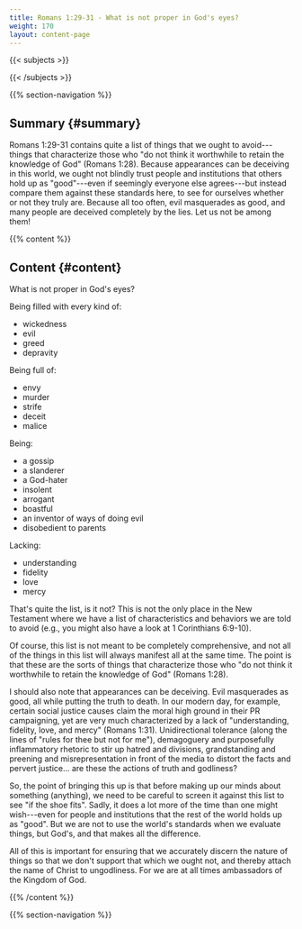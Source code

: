 ```yaml
---
title: Romans 1:29-31 - What is not proper in God's eyes?
weight: 170
layout: content-page
---
```


{{< subjects >}}

{{< /subjects >}}

{{% section-navigation %}}

<!-- ## Video {#video}

{{% video
src=""

playlist=""

video=""

audio=""

slides="https://bibledocs.org/slides/"
%}} -->

## Summary {#summary}

Romans 1:29-31 contains quite a list of things that we ought to avoid---things that characterize those who "do not think it worthwhile to retain the knowledge of God" (Romans 1:28). Because appearances can be deceiving in this world, we ought not blindly trust people and institutions that others hold up as "good"---even if seemingly everyone else agrees---but instead compare them against these standards here, to see for ourselves whether or not they truly are. Because all too often, evil masquerades as good, and many people are deceived completely by the lies. Let us not be among them!

<!-- ## Timestamps {#timestamps} -->

{{% content %}}

## Content {#content}

<!-- --- -->

What is not proper in God's eyes?

Being filled with every kind of:

- wickedness
- evil
- greed
- depravity

Being full of:

- envy
- murder
- strife
- deceit
- malice

Being:

- a gossip
- a slanderer
- a God-hater
- insolent
- arrogant
- boastful
- an inventor of ways of doing evil
- disobedient to parents

Lacking:

- understanding
- fidelity
- love
- mercy

That's quite the list, is it not? This is not the only place in the New Testament where we have a list of characteristics and behaviors we are told to avoid (e.g., you might also have a look at 1 Corinthians 6:9-10).

Of course, this list is not meant to be completely comprehensive, and not all of the things in this list will always manifest all at the same time. The point is that these are the sorts of things that characterize those who "do not think it worthwhile to retain the knowledge of God" (Romans 1:28).

I should also note that appearances can be deceiving. Evil masquerades as good, all while putting the truth to death. In our modern day, for example, certain social justice causes claim the moral high ground in their PR campaigning, yet are very much characterized by a lack of "understanding, fidelity, love, and mercy" (Romans 1:31). Unidirectional tolerance (along the lines of "rules for thee but not for me"), demagoguery and purposefully inflammatory rhetoric to stir up hatred and divisions, grandstanding and preening and misrepresentation in front of the media to distort the facts and pervert justice... are these the actions of truth and godliness?

So, the point of bringing this up is that before making up our minds about something (anything), we need to be careful to screen it against this list to see "if the shoe fits". Sadly, it does a lot more of the time than one might wish---even for people and institutions that the rest of the world holds up as "good". But we are not to use the world's standards when we evaluate things, but God's, and that makes all the difference.

All of this is important for ensuring that we accurately discern the nature of things so that we don't support that which we ought not, and thereby attach the name of Christ to ungodliness. For we are at all times ambassadors of the Kingdom of God.

{{% /content %}}


<!-- {{% transcript %}}

## Video/audio transcript {#video-audio-transcript}



{{% /transcript %}} -->

{{% section-navigation %}}
